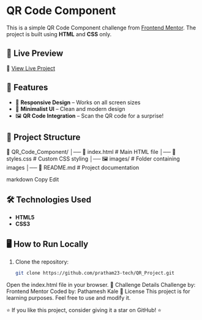 # QR Code Component

This is a simple QR Code Component challenge from [Frontend Mentor](https://www.frontendmentor.io). The project is built using **HTML** and **CSS** only.

## 🚀 Live Preview
🔗 [View Live Project](YOUR_DEPLOYMENT_LINK_HERE)

## 📌 Features
- 📱 **Responsive Design** – Works on all screen sizes  
- 🎨 **Minimalist UI** – Clean and modern design  
- 🖼️ **QR Code Integration** – Scan the QR code for a surprise!  

## 📂 Project Structure
📂 QR_Code_Component/ │── 📄 index.html # Main HTML file │── 🎨 styles.css # Custom CSS styling │── 🖼️ images/ # Folder containing images │── 📜 README.md # Project documentation

markdown
Copy
Edit

## 🛠️ Technologies Used
- **HTML5**  
- **CSS3**  

## 🖥️ How to Run Locally
1. Clone the repository:
   ```sh
   git clone https://github.com/pratham23-tech/QR_Project.git
Open the index.html file in your browser.
📌 Challenge Details
Challenge by: Frontend Mentor
Coded by: Pathamesh Kale
📜 License
This project is for learning purposes. Feel free to use and modify it.

⭐ If you like this project, consider giving it a star on GitHub! ⭐


